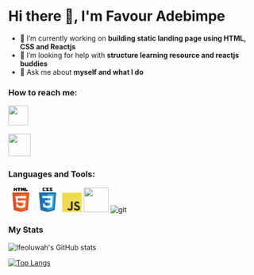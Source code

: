 # Hi there 👋, I'm Favour Adebimpe

- 🔭 I’m currently working on **building static landing page using HTML, CSS and Reactjs**
- 🤔 I’m looking for help with **structure learning resource and reactjs buddies**
- 💬 Ask me about **myself and what I do**

<h3 align="left">How to reach me:</h3>
<p align="left">
  <a href="https://www.linkedin.com/in/adebimpe-favour-5902a0240" title="linkedIn"><img src="https://cdn.jsdelivr.net/gh/devicons/devicon/icons/linkedin/linkedin-original.svg"/ width="40" height="40"></a>
 
  <a href="mailto:favouradebimpe63@gmail.com" title="mail"><img src="https://raw.githubusercontent.com/jayehernandez/jayehernandez/3f5402efef9a0ae89211a6e04609558e862ca616/readme/mail-fill.svg" width="45" height="45"></a>
 </p>

 <h3 align="left">Languages and Tools:</h3>
<p align="left"> 
  
  <img src="https://raw.githubusercontent.com/devicons/devicon/master/icons/html5/html5-original-wordmark.svg" alt="html5" width="50" height="50"/>
  <img src="https://raw.githubusercontent.com/devicons/devicon/master/icons/css3/css3-original-wordmark.svg" alt="css3" width="50" height="50"/>
  <img src="https://raw.githubusercontent.com/devicons/devicon/master/icons/javascript/javascript-original.svg" alt="javascript" width="40" height="40" />
  <img src="https://cdn.jsdelivr.net/gh/devicons/devicon/icons/github/github-original.svg"  width="50" 
  height="50"i/>
  <img src="https://www.vectorlogo.zone/logos/git-scm/git-scm-icon.svg" alt="git" width="50" height="50"/>
</p>

<h3 align="left">My Stats</h3>

![Ifeoluwah's GitHub stats](https://github-readme-stats.vercel.app/api?username=ifeoluwah21&theme=default&show_icons=true)

[![Top Langs](https://github-readme-stats.vercel.app/api/top-langs/?username=ifeoluwah21&layout=compact)](https://github.com/anuraghazra/github-readme-stats)
